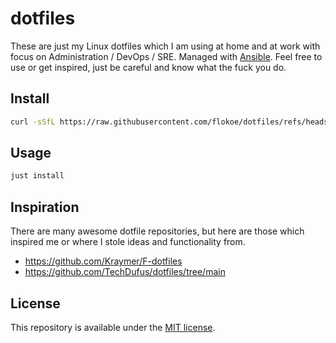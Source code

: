 # dotfiles

These are just my Linux dotfiles which I am using at home and at work with focus
on Administration / DevOps / SRE. Managed with
[Ansible](https://github.com/ansible/ansible). Feel free to use or get inspired,
just be careful and know what the fuck you do.

## Install

```bash
curl -sSfL https://raw.githubusercontent.com/flokoe/dotfiles/refs/heads/main/bootstrap.sh | bash -s -- comma,seperated,tags
```

## Usage

```bash
just install
```

## Inspiration

There are many awesome dotfile repositories, but here are those which inspired me or where I stole ideas and functionality from.

- https://github.com/Kraymer/F-dotfiles
- https://github.com/TechDufus/dotfiles/tree/main

## License

This repository is available under the [MIT license](LICENSE).
